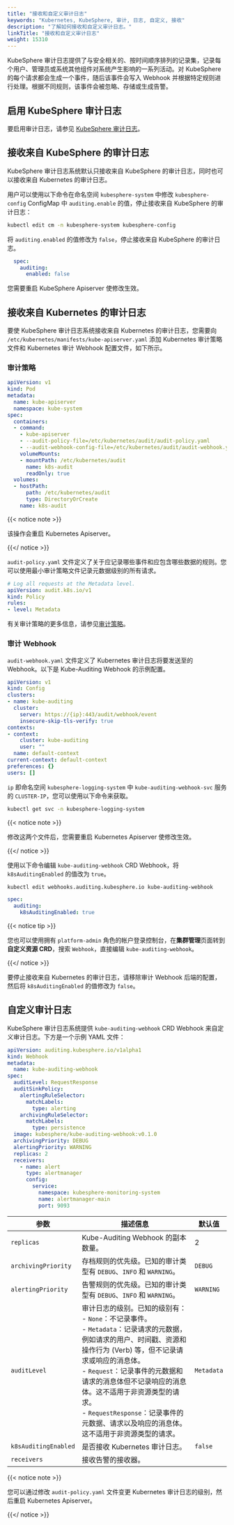 ```yaml
---
title: "接收和自定义审计日志"
keywords: "Kubernetes, KubeSphere, 审计, 日志, 自定义, 接收"
description: "了解如何接收和自定义审计日志。"
linkTitle: "接收和自定义审计日志"
weight: 15310
---
```


KubeSphere 审计日志提供了与安全相关的、按时间顺序排列的记录集，记录每个用户、管理员或系统其他组件对系统产生影响的一系列活动。对 KubeSphere 的每个请求都会生成一个事件，随后该事件会写入 Webhook 并根据特定规则进行处理。根据不同规则，该事件会被忽略、存储或生成告警。

## 启用 KubeSphere 审计日志

要启用审计日志，请参见 [KubeSphere 审计日志](../../../pluggable-components/auditing-logs/)。

## 接收来自 KubeSphere 的审计日志

KubeSphere 审计日志系统默认只接收来自 KubeSphere 的审计日志，同时也可以接收来自 Kubernetes 的审计日志。

用户可以使用以下命令在命名空间 `kubesphere-system` 中修改 `kubesphere-config` ConfigMap 中 `auditing.enable` 的值，停止接收来自 KubeSphere 的审计日志：

```bash
kubectl edit cm -n kubesphere-system kubesphere-config
```

将 `auditing.enabled` 的值修改为 `false`，停止接收来自 KubeSphere 的审计日志。

```yaml
  spec:
    auditing:
      enabled: false
```

您需要重启 KubeSphere Apiserver 使修改生效。

## 接收来自 Kubernetes 的审计日志

要使 KubeSphere 审计日志系统接收来自 Kubernetes 的审计日志，您需要向 `/etc/kubernetes/manifests/kube-apiserver.yaml` 添加 Kubernetes 审计策略文件和 Kubernetes 审计 Webhook 配置文件，如下所示。

### 审计策略

```yaml
apiVersion: v1
kind: Pod
metadata:
  name: kube-apiserver
  namespace: kube-system
spec:
  containers:
  - command:
    - kube-apiserver
    - --audit-policy-file=/etc/kubernetes/audit/audit-policy.yaml
    - --audit-webhook-config-file=/etc/kubernetes/audit/audit-webhook.yaml
    volumeMounts:
    - mountPath: /etc/kubernetes/audit
      name: k8s-audit
      readOnly: true
  volumes:
  - hostPath:
      path: /etc/kubernetes/audit
      type: DirectoryOrCreate
    name: k8s-audit
```

{{< notice note >}} 

该操作会重启 Kubernetes Apiserver。

{{</ notice >}}  

`audit-policy.yaml` 文件定义了关于应记录哪些事件和应包含哪些数据的规则。您可以使用最小审计策略文件记录元数据级别的所有请求。

```yaml
# Log all requests at the Metadata level.
apiVersion: audit.k8s.io/v1
kind: Policy
rules:
- level: Metadata
```

有关审计策略的更多信息，请参见[审计策略](https://kubernetes.io/zh/docs/tasks/debug-application-cluster/audit/#audit-policy)。

### 审计 Webhook

`audit-webhook.yaml` 文件定义了 Kubernetes 审计日志将要发送至的 Webhook。以下是 Kube-Auditing Webhook 的示例配置。

```yaml
apiVersion: v1
kind: Config
clusters:
- name: kube-auditing
  cluster:
    server: https://{ip}:443/audit/webhook/event
    insecure-skip-tls-verify: true
contexts:
- context:
    cluster: kube-auditing
    user: ""
  name: default-context
current-context: default-context
preferences: {}
users: []
```

`ip` 即命名空间 `kubesphere-logging-system` 中 `kube-auditing-webhook-svc` 服务的 `CLUSTER-IP`，您可以使用以下命令来获取。

```bash
kubectl get svc -n kubesphere-logging-system
```

{{< notice note >}}

修改这两个文件后，您需要重启 Kubernetes Apiserver 使修改生效。

{{</ notice >}} 

使用以下命令编辑 `kube-auditing-webhook` CRD Webhook，将 `k8sAuditingEnabled` 的值改为 `true`。

```bash
kubectl edit webhooks.auditing.kubesphere.io kube-auditing-webhook
```

```yaml
spec:
  auditing:
    k8sAuditingEnabled: true
```
{{< notice tip >}} 

您也可以使用拥有 `platform-admin` 角色的帐户登录控制台，在**集群管理**页面转到**自定义资源 CRD**，搜索 `Webhook`，直接编辑 `kube-auditing-webhook`。

{{</ notice >}}

要停止接收来自 Kubernetes 的审计日志，请移除审计 Webhook 后端的配置，然后将 `k8sAuditingEnabled` 的值修改为 `false`。

## 自定义审计日志

KubeSphere 审计日志系统提供 `kube-auditing-webhook` CRD Webhook 来自定义审计日志。下方是一个示例 YAML 文件：

```yaml
apiVersion: auditing.kubesphere.io/v1alpha1
kind: Webhook
metadata:
  name: kube-auditing-webhook
spec:
  auditLevel: RequestResponse
  auditSinkPolicy:
    alertingRuleSelector:
      matchLabels:
        type: alerting
    archivingRuleSelector:
      matchLabels: 
        type: persistence
  image: kubesphere/kube-auditing-webhook:v0.1.0
  archivingPriority: DEBUG
  alertingPriority: WARNING
  replicas: 2
  receivers:
    - name: alert
      type: alertmanager
      config:
        service:
          namespace: kubesphere-monitoring-system
          name: alertmanager-main
          port: 9093
```

 参数        | 描述信息 | 默认值 
 ---                | ---         | ---
 `replicas`         | Kube-Auditing Webhook 的副本数量。 | 2
 `archivingPriority` | 存档规则的优先级。已知的审计类型有 `DEBUG`、`INFO` 和 `WARNING`。 | `DEBUG` 
 `alertingPriority` | 告警规则的优先级。已知的审计类型有 `DEBUG`、`INFO` 和 `WARNING`。 | `WARNING` 
 `auditLevel`       | 审计日志的级别。已知的级别有： <br> - `None`：不记录事件。 <br> - `Metadata`：记录请求的元数据，例如请求的用户、时间戳、资源和操作行为 (Verb) 等，但不记录请求或响应的消息体。 <br> - `Request`：记录事件的元数据和请求的消息体但不记录响应的消息体。这不适用于非资源类型的请求。 <br> - `RequestResponse`：记录事件的元数据、请求以及响应的消息体。这不适用于非资源类型的请求。 | `Metadata` 
 `k8sAuditingEnabled` | 是否接收 Kubernetes 审计日志。 | `false` 
 `receivers`        | 接收告警的接收器。 |

{{< notice note >}} 

您可以通过修改 `audit-policy.yaml` 文件变更 Kubernetes 审计日志的级别，然后重启 Kubernetes Apiserver。

{{</ notice >}} 